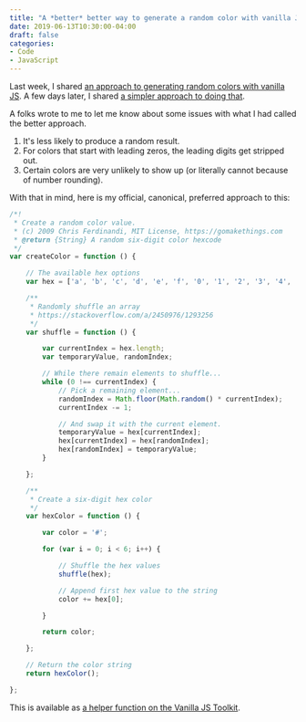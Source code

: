 ```yaml
---
title: "A *better* better way to generate a random color with vanilla JS"
date: 2019-06-13T10:30:00-04:00
draft: false
categories:
- Code
- JavaScript
---
```


Last week, I shared [an approach to generating random colors with vanilla JS](/how-to-generate-a-random-color-with-vanilla-js/). A few days later, I shared [a simpler approach to doing that](/a-better-way-to-generate-a-random-color-with-vanilla-js/).

A folks wrote to me to let me know about some issues with what I had called the better approach.

1. It's less likely to produce a random result.
2. For colors that start with leading zeros, the leading digits get stripped out.
3. Certain colors are very unlikely to show up (or literally cannot because of number rounding).

With that in mind, here is my official, canonical, preferred approach to this:

```js
/*!
 * Create a random color value.
 * (c) 2009 Chris Ferdinandi, MIT License, https://gomakethings.com
 * @return {String} A random six-digit color hexcode
 */
var createColor = function () {

	// The available hex options
	var hex = ['a', 'b', 'c', 'd', 'e', 'f', '0', '1', '2', '3', '4', '5', '6', '7', '8', '9'];

	/**
	 * Randomly shuffle an array
	 * https://stackoverflow.com/a/2450976/1293256
	 */
	var shuffle = function () {

		var currentIndex = hex.length;
		var temporaryValue, randomIndex;

		// While there remain elements to shuffle...
		while (0 !== currentIndex) {
			// Pick a remaining element...
			randomIndex = Math.floor(Math.random() * currentIndex);
			currentIndex -= 1;

			// And swap it with the current element.
			temporaryValue = hex[currentIndex];
			hex[currentIndex] = hex[randomIndex];
			hex[randomIndex] = temporaryValue;
		}

	};

	/**
	 * Create a six-digit hex color
	 */
	var hexColor = function () {

		var color = '#';

		for (var i = 0; i < 6; i++) {

			// Shuffle the hex values
			shuffle(hex);

			// Append first hex value to the string
			color += hex[0];

		}

		return color;

	};

	// Return the color string
	return hexColor();

};
```

This is available as [a helper function on the Vanilla JS Toolkit](https://vanillajstoolkit.com/helpers/createcolor/).